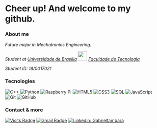 <h1> Cheer up! And welcome to my github. </h1> 

<h3>About me</h3>

<p><em>Future major in Mechatronics Engineering.
<p> Student at <a href="http://www.unb.br">Universidade de Brasília</a> <img src="https://upload.wikimedia.org/wikipedia/commons/thumb/c/c3/Webysther_20160322_-_Logo_UnB_%28sem_texto%29.svg/1280px-Webysther_20160322_-_Logo_UnB_%28sem_texto%29.svg.png" width="30"> <a href=http://ft.unb.br/>Faculdade de Tecnologia</a>  <img src="https://pbs.twimg.com/profile_images/1072505144003174400/5jKEz1Sm_400x400.jpg" width="15"></br>
<p>Student ID: 18/0017021</p>
</em> 

<h3>Tecnologies</h3>

![C++](https://img.shields.io/badge/-C\C++-3f7abd?style=flat&logo=c)
![Python](https://img.shields.io/badge/-Python-3f7abd?style=flat&logo=Python&logoColor=FEFF20)
![Raspberry Pi](https://img.shields.io/badge/-Raspberry%20Pi-3f7abd?style=flat&logo=Raspberry-Pi&logoColor=white)
![HTML5](https://img.shields.io/badge/-HTML5-3f7abd?style=flat&logo=html5&logoColor=red)
![CSS3](https://img.shields.io/badge/-CSS3-1572B6?style=flat&logo=css3)
![SQL](https://img.shields.io/badge/-mySQL-3f7abd?style=flat&logo=mySQL&logoColor=white)
![JavaScript](https://img.shields.io/badge/-JavaScript-3f7abd?style=flat&logo=javascript)
![Git](https://img.shields.io/badge/-Git-3f7abd?style=flate&logo=git)
![GitHub](https://img.shields.io/badge/-GitHub-3f7abd?style=flat&logo=github)

<h3>Contact & more</h3>

[![Visits Badge](https://badges.pufler.dev/visits/puf17640/git-badges?color=white&labelColor=3f7abd)](https://badges.pufler.dev)
[![Gmail Badge](https://img.shields.io/badge/-gtambararab@gmail.com-3f7abd?style=flat&logo=Gmail&logoColor=white&link=mailto:gtambararab@gmail.com)](mailto:gtambararab@gmail.com)
[![Linkedin: Gabrieltambara](https://img.shields.io/badge/-GabrielTambara-3f7abd?style=flat&logo=Linkedin&logoColor=white&link=https://www.linkedin.com/in/gabriel-tambara-rabelo/)](https://www.linkedin.com/in/gabriel-tambara-rabelo/)
